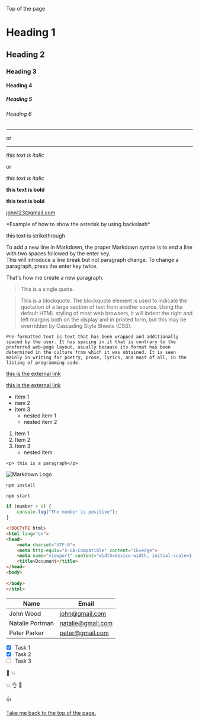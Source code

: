 <!-- BASIC MARKDOWNS -->

<a name="this_is_anchor">Top of the page</a>
<!-- Headings -->

# Heading 1
## Heading 2
### Heading 3
#### Heading 4
##### Heading 5
###### Heading 6




<!-- Horizontal rule -->

---
or
___
<!-- Italic text -->

*this text is italic* 

or

_this text is italic_

<!-- Bold text -->

**this text is bold**

__this text is bold__

<!-- Hyperlink to Email Address -->

<john123@gmail.com>



\*Example of how to show the asterisk by using backslash\*

<!-- Strikethrough -->

~~this text is~~ strikethrough

<!-- Breaking the line -->

To add a new line in Markdown, the proper Markdown syntax is to end a line with two spaces followed by the enter key.  
This will introduce a line break but not paragraph change. To change a paragraph, press the enter key twice.

That's how me create a new paragraph.


<!-- Quote -->
> This is a single quote.

<!-- Blockquote -->

> This is a blockquote. The blockquote element is used to indicate the quotation of a large section of text from another source. Using the default HTML styling of most web browsers, it will indent the right and left margins both on the display and in printed form, but this may be overridden by Cascading Style Sheets (CSS).


<!-- Pre-formatted Text -->

~~~text
Pre-formatted text is text that has been wrapped and additionally spaced by the user. It has spacing in it that is contrary to the preferred web-page layout, usually because its format has been determined in the culture from which it was obtained. It is seen mainly in writing for poetry, prose, lyrics, and most of all, in the listing of programming code.
~~~

<!-- External link -->

[this is  the external link](https://start.digitalcareerinstitute.org/de/discover-dci/?utm_feeditemid=&utm_device=c&utm_campaign_id=19760078818&utm_adgroup_id=147427955500&utm_ad_id=649973871072&utm_term=dci&utm_source=google&utm_medium=ppc&utm_campaign=DE_SEM_Brand_Norden&utm_content=147427955500&hsa_cam=19760078818&hsa_mt=e&hsa_src=g&hsa_acc=9628643656&hsa_net=adwords&hsa_kw=dci&hsa_tgt=aud-1121653810539:kwd-13304966&hsa_ver=3&hsa_grp=147427955500&hsa_ad=649973871072&gclid=Cj0KCQjw2v-gBhC1ARIsAOQdKY3ByRdBya0xcgz-8tEK-O4DStOZliIiNEjZO4_O0EknSJ8QzvCNUp4aAmP3EALw_wcB)

<!-- External link with the title (when you hover the text) -->

[this is  the external link](https://start.digitalcareerinstitute.org/de/discover-dci/?utm_feeditemid=&utm_device=c&utm_campaign_id=19760078818&utm_adgroup_id=147427955500&utm_ad_id=649973871072&utm_term=dci&utm_source=google&utm_medium=ppc&utm_campaign=DE_SEM_Brand_Norden&utm_content=147427955500&hsa_cam=19760078818&hsa_mt=e&hsa_src=g&hsa_acc=9628643656&hsa_net=adwords&hsa_kw=dci&hsa_tgt=aud-1121653810539:kwd-13304966&hsa_ver=3&hsa_grp=147427955500&hsa_ad=649973871072&gclid=Cj0KCQjw2v-gBhC1ARIsAOQdKY3ByRdBya0xcgz-8tEK-O4DStOZliIiNEjZO4_O0EknSJ8QzvCNUp4aAmP3EALw_wcB "this is the title")

<!-- Unordered List(to nest press tab in the new line) -->

* item 1
* item 2
* item 3
    * nested item 1
    * nested item 2



<!-- Ordered list -->

1. Item 1
1. Item 2
1. Item 3
    * nested item
    
    
<!--Inline Code Block -->

`<p> this is a paragraph</p>`





<!-- Images -->

![Markdown Logo](https://markdown-here.com/img/icon256.png)





<!-- GITHUB MARKDOWNS -->

<!-- Code Blocks(We can highight the language specific syntax in the code block eg. "bash" "javascript" "html" etc. ) -->

```bash
npm install

npm start
```

```javascript
if (number > 0) {
    console.log("The number is positive");
}

```

```html
<!DOCTYPE html>
<html lang="en">
<head>
    <meta charset="UTF-8">
    <meta http-equiv="X-UA-Compatible" content="IE=edge">
    <meta name="viewport" content="width=device-width, initial-scale=1.0">
    <title>Document</title>
</head>
<body>
    
</body>
</html>
```
<!-- Tables -->

| Name            | Email            |
| ----------------| -----------------|
| John Wood       | john@gmail.com   | 
| Natalie Portman | natalie@gmail.com|
| Peter Parker    | peter@gmail.com  |


<!-- Task List -->

* [x] Task 1
* [x] Task 2
* [ ] Task 3

<!-- Emojis -->

:pizza: :boom:

:collision:
:ok_hand:
:metal:

:thumbsup:

<a href="this_is_anchor">Take me back to the top of the page.</a>














